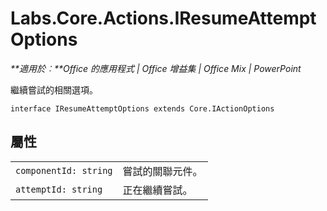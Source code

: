 
# <a name="labs.core.actions.iresumeattemptoptions"></a>Labs.Core.Actions.IResumeAttemptOptions

 _**適用於︰**Office 的應用程式 | Office 增益集 | Office Mix | PowerPoint_

繼續嘗試的相關選項。

```
interface IResumeAttemptOptions extends Core.IActionOptions
```


## <a name="properties"></a>屬性


|||
|:-----|:-----|
| `componentId: string`|嘗試的關聯元件。|
| `attemptId: string`|正在繼續嘗試。|
